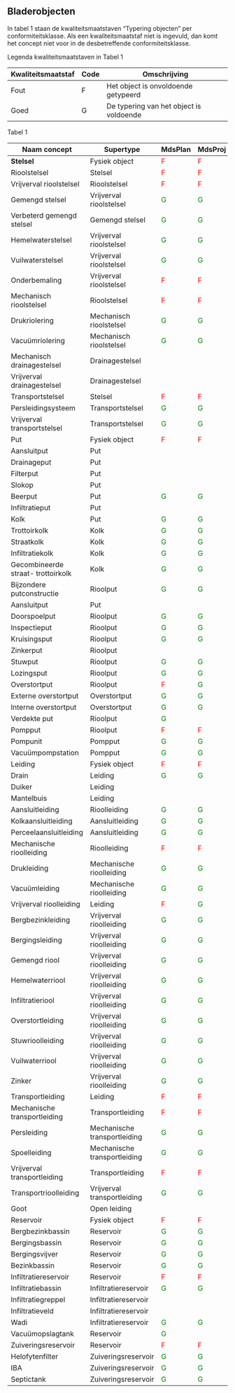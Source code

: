 ## Bladerobjecten ##
In tabel 1 staan de kwaliteitsmaatstaven “Typering objecten” per conformiteitsklasse. Als een kwaliteitsmaatstaf niet is ingevuld, dan komt het concept niet voor in de desbetreffende conformiteitsklasse.

Legenda kwaliteitsmaatstaven in Tabel 1

Kwaliteitsmaatstaf     | Code    | Omschrijving
-----------------------|---------|-------------
Fout                   | F       | Het object is onvoldoende getypeerd
Goed                   | G       | De typering van het object is voldoende

Tabel 1

Naam concept                       | Supertype                    | MdsPlan | MdsProj
-----------------------------------|------------------------------|---------|--------
**Stelsel**                            | Fysiek object                | <span style="color:red">F</span>    | <span style="color:red">F</span> 
Rioolstelsel                       | Stelsel                      | <span style="color:red">F</span>    | <span style="color:red">F</span> 
Vrijverval rioolstelsel            | Rioolstelsel                 | <span style="color:red">F</span>    | <span style="color:red">F</span> 
Gemengd stelsel                    | Vrijverval rioolstelsel      | <span style="color:green">G</span>  | <span style="color:green">G</span> 
Verbeterd gemengd stelsel          | Gemengd stelsel              | <span style="color:green">G</span>  | <span style="color:green">G</span> 
Hemelwaterstelsel                  | Vrijverval rioolstelsel      | <span style="color:green">G</span>  | <span style="color:green">G</span> 
Vuilwaterstelsel                   | Vrijverval rioolstelsel      | <span style="color:green">G</span>  | <span style="color:green">G</span> 
Onderbemaling                      | Vrijverval rioolstelsel      | <span style="color:red">F</span>    | <span style="color:red">F</span> 
Mechanisch rioolstelsel            | Rioolstelsel                 | <span style="color:red">F</span>    | <span style="color:red">F</span> 
Drukriolering                      | Mechanisch rioolstelsel      | <span style="color:green">G</span>  | <span style="color:green">G</span> 
Vacuümriolering                    | Mechanisch rioolstelsel      | <span style="color:green">G</span>  | <span style="color:green">G</span> 
Mechanisch drainagestelsel         | Drainagestelsel
Vrijverval drainagestelsel         | Drainagestelsel 
Transportstelsel                   | Stelsel                      | <span style="color:red">F</span>    | <span style="color:red">F</span> 
Persleidingsysteem                 | Transportstelsel             | <span style="color:green">G</span>  | <span style="color:green">G</span> 
Vrijverval transportstelsel        | Transportstelsel             | <span style="color:green">G</span>  | <span style="color:green">G</span> 
Put                                | Fysiek object                | <span style="color:red">F</span>    | <span style="color:red">F</span> 
Aansluitput                        | Put 
Drainageput                        | Put 
Filterput                          | Put 
Slokop                             | Put 
Beerput                            | Put                          | <span style="color:green">G</span>  | <span style="color:green">G</span> 
Infiltratieput                     | Put 
Kolk                               | Put                          | <span style="color:green">G</span>  | <span style="color:green">G</span> 
Trottoirkolk                       | Kolk                         | <span style="color:green">G</span>  | <span style="color:green">G</span> 
Straatkolk                         | Kolk                         | <span style="color:green">G</span>  | <span style="color:green">G</span> 
Infiltratiekolk                    | Kolk                         | <span style="color:green">G</span>  | <span style="color:green">G</span> 
Gecombineerde straat- trottoirkolk | Kolk                         | <span style="color:green">G</span>  | <span style="color:green">G</span> 
Bijzondere putconstructie          | Rioolput                     | <span style="color:green">G</span>  | <span style="color:green">G</span> 
Aansluitput                        | Put 
Doorspoelput                       | Rioolput                     | <span style="color:green">G</span>  | <span style="color:green">G</span> 
Inspectieput                       | Rioolput                     | <span style="color:green">G</span>  | <span style="color:green">G</span> 
Kruisingsput                       | Rioolput                     | <span style="color:green">G</span>  | <span style="color:green">G</span> 
Zinkerput                          | Rioolput 
Stuwput                            | Rioolput                     | <span style="color:green">G</span>  | <span style="color:green">G</span> 
Lozingsput                         | Rioolput                     | <span style="color:green">G</span>  | <span style="color:green">G</span> 
Overstortput                       | Rioolput                     | <span style="color:red">F</span>    | <span style="color:green">G</span> 
Externe overstortput               | Overstortput                 | <span style="color:green">G</span>  | <span style="color:green">G</span> 
Interne overstortput               | Overstortput                 | <span style="color:green">G</span>  | <span style="color:green">G</span> 
Verdekte put                       | Rioolput                     | <span style="color:green">G</span> 
Pompput                            | Rioolput                     | <span style="color:red">F</span>    | <span style="color:red">F</span> 
Pompunit                           | Pompput                      | <span style="color:green">G</span>  | <span style="color:green">G</span> 
Vacuümpompstation                  | Pompput                      | <span style="color:green">G</span>  | <span style="color:green">G</span> 
Leiding                            | Fysiek object                | <span style="color:red">F</span>    | <span style="color:red">F</span> 
Drain                              | Leiding                      | <span style="color:green">G</span>  | <span style="color:green">G</span> 
Duiker                             | Leiding 
Mantelbuis                         | Leiding 
Aansluitleiding                    | Rioolleiding                 | <span style="color:green">G</span>  | <span style="color:green">G</span> 
Kolkaansluitleiding                | Aansluitleiding              | <span style="color:green">G</span>  | <span style="color:green">G</span> 
Perceelaansluitleiding             | Aansluitleiding              | <span style="color:green">G</span>  | <span style="color:green">G</span> 
Mechanische rioolleiding           | Rioolleiding                 | <span style="color:red">F</span>    | <span style="color:red">F</span> 
Drukleiding                        | Mechanische rioolleiding     | <span style="color:green">G</span>  | <span style="color:green">G</span> 
Vacuümleiding                      | Mechanische rioolleiding     | <span style="color:green">G</span>  | <span style="color:green">G</span> 
Vrijverval rioolleiding            | Leiding                      | <span style="color:red">F</span>    | <span style="color:green">G</span> 
Bergbezinkleiding                  | Vrijverval rioolleiding      | <span style="color:green">G</span>  | <span style="color:green">G</span> 
Bergingsleiding                    | Vrijverval rioolleiding      | <span style="color:green">G</span>  | <span style="color:green">G</span> 
Gemengd riool                      | Vrijverval rioolleiding      | <span style="color:green">G</span>  | <span style="color:green">G</span> 
Hemelwaterriool                    | Vrijverval rioolleiding      | <span style="color:green">G</span>  | <span style="color:green">G</span> 
Infiltratieriool                   | Vrijverval rioolleiding      | <span style="color:green">G</span>  | <span style="color:green">G</span> 
Overstortleiding                   | Vrijverval rioolleiding      | <span style="color:green">G</span>  | <span style="color:green">G</span> 
Stuwrioolleiding                   | Vrijverval rioolleiding      | <span style="color:green">G</span>  | <span style="color:green">G</span> 
Vuilwaterriool                     | Vrijverval rioolleiding      | <span style="color:green">G</span>  | <span style="color:green">G</span> 
Zinker                             | Vrijverval rioolleiding      | <span style="color:green">G</span>  | <span style="color:green">G</span> 
Transportleiding                   | Leiding                      | <span style="color:red">F</span>    | <span style="color:red">F</span> 
Mechanische transportleiding       | Transportleiding             | <span style="color:red">F</span>    | <span style="color:red">F</span> 
Persleiding                        | Mechanische transportleiding | <span style="color:green">G</span>  | <span style="color:green">G</span> 
Spoelleiding                       | Mechanische transportleiding | <span style="color:green">G</span>  | <span style="color:green">G</span> 
Vrijverval transportleiding        | Transportleiding             | <span style="color:red">F</span>    | <span style="color:red">F</span> 
Transportrioolleiding              | Vrijverval transportleiding  | <span style="color:green">G</span>  | <span style="color:green">G</span> 
Goot                               | Open leiding 
Reservoir                          | Fysiek object                | <span style="color:red">F</span>    | <span style="color:red">F</span> 
Bergbezinkbassin                   | Reservoir                    | <span style="color:green">G</span>  | <span style="color:green">G</span> 
Bergingsbassin                     | Reservoir                    | <span style="color:green">G</span>  | <span style="color:green">G</span> 
Bergingsvijver                     | Reservoir                    | <span style="color:green">G</span>  | <span style="color:green">G</span> 
Bezinkbassin                       | Reservoir                    | <span style="color:green">G</span>  | <span style="color:green">G</span> 
Infiltratiereservoir               | Reservoir                    | <span style="color:red">F</span>    | <span style="color:red">F</span> 
Infiltratiebassin                  | Infiltratiereservoir         | <span style="color:green">G</span>  | <span style="color:green">G</span> 
Infiltratiegreppel                 | Infiltratiereservoir 
Infiltratieveld                    | Infiltratiereservoir 
Wadi                               | Infiltratiereservoir         | <span style="color:green">G</span>  | <span style="color:green">G</span> 
Vacuümopslagtank                   | Reservoir                    | <span style="color:green">G</span> 
Zuiveringsreservoir                | Reservoir                    | <span style="color:red">F</span>    | <span style="color:red">F</span> 
Helofytenfilter                    | Zuiveringsreservoir          | <span style="color:green">G</span>  | <span style="color:green">G</span> 
IBA                                | Zuiveringsreservoir          | <span style="color:green">G</span>  | <span style="color:green">G</span> 
Septictank                         | Zuiveringsreservoir          | <span style="color:green">G</span>  | <span style="color:green">G</span> 
